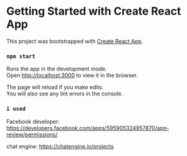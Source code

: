 # Getting Started with Create React App

This project was bootstrapped with [Create React App](https://github.com/facebook/create-react-app).

### `npm start`

Runs the app in the development mode.\
Open [http://localhost:3000](http://localhost:3000) to view it in the browser.

The page will reload if you make edits.\
You will also see any lint errors in the console.

### `i used`

Facebook developer: https://developers.facebook.com/apps/595905324957870/app-review/permissions/

chat engine: https://chatengine.io/projects
